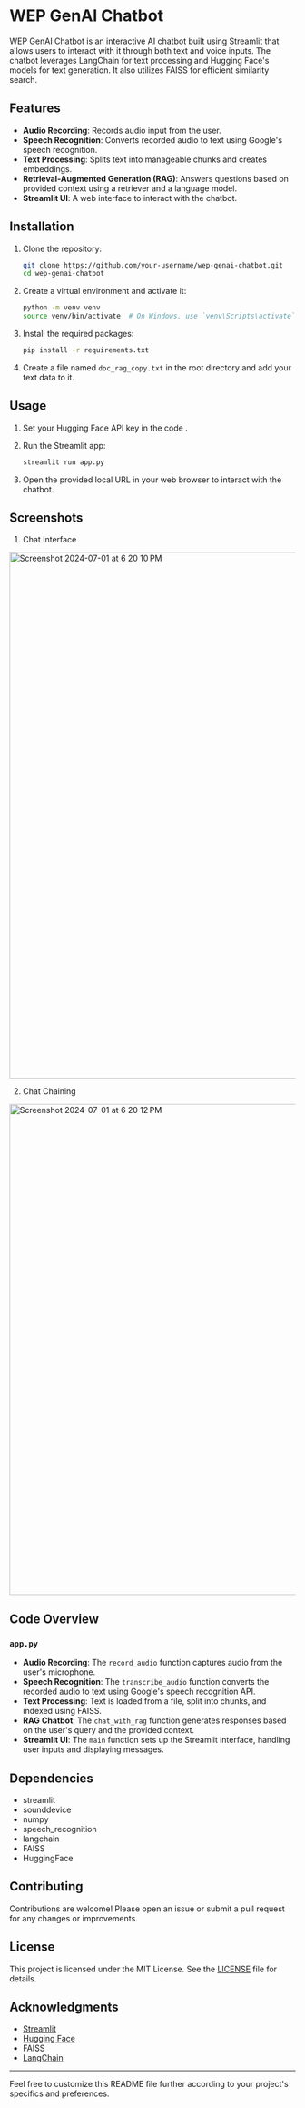 # WEP GenAI Chatbot

WEP GenAI Chatbot is an interactive AI chatbot built using Streamlit that allows users to interact with it through both text and voice inputs. The chatbot leverages LangChain for text processing and Hugging Face's models for text generation. It also utilizes FAISS for efficient similarity search.

## Features

- **Audio Recording**: Records audio input from the user.
- **Speech Recognition**: Converts recorded audio to text using Google's speech recognition.
- **Text Processing**: Splits text into manageable chunks and creates embeddings.
- **Retrieval-Augmented Generation (RAG)**: Answers questions based on provided context using a retriever and a language model.
- **Streamlit UI**: A web interface to interact with the chatbot.

## Installation

1. Clone the repository:
   ```sh
   git clone https://github.com/your-username/wep-genai-chatbot.git
   cd wep-genai-chatbot
   ```

2. Create a virtual environment and activate it:
   ```sh
   python -m venv venv
   source venv/bin/activate  # On Windows, use `venv\Scripts\activate`
   ```

3. Install the required packages:
   ```sh
   pip install -r requirements.txt
   ```

4. Create a file named `doc_rag_copy.txt` in the root directory and add your text data to it.

## Usage

1. Set your Hugging Face API key in the code .

2. Run the Streamlit app:
   ```sh
   streamlit run app.py
   ```

3. Open the provided local URL in your web browser to interact with the chatbot.

## Screenshots

1. Chat Interface
<img width="925" alt="Screenshot 2024-07-01 at 6 20 10 PM" src="https://github.com/Pratyushtiwari25/chatbot/assets/125774489/2b9bf846-5938-4958-b559-0b7fa84adc9a">


2. Chat Chaining 
<img width="863" alt="Screenshot 2024-07-01 at 6 20 12 PM" src="https://github.com/Pratyushtiwari25/chatbot/assets/125774489/db07d9d5-e9d7-41b6-8939-ed7eaa7c805f">

## Code Overview

### `app.py`

- **Audio Recording**: The `record_audio` function captures audio from the user's microphone.
- **Speech Recognition**: The `transcribe_audio` function converts the recorded audio to text using Google's speech recognition API.
- **Text Processing**: Text is loaded from a file, split into chunks, and indexed using FAISS.
- **RAG Chatbot**: The `chat_with_rag` function generates responses based on the user's query and the provided context.
- **Streamlit UI**: The `main` function sets up the Streamlit interface, handling user inputs and displaying messages.

## Dependencies

- streamlit
- sounddevice
- numpy
- speech_recognition
- langchain
- FAISS
- HuggingFace

## Contributing

Contributions are welcome! Please open an issue or submit a pull request for any changes or improvements.

## License

This project is licensed under the MIT License. See the [LICENSE](LICENSE) file for details.

## Acknowledgments

- [Streamlit](https://streamlit.io/)
- [Hugging Face](https://huggingface.co/)
- [FAISS](https://github.com/facebookresearch/faiss)
- [LangChain](https://langchain.com/)

---

Feel free to customize this README file further according to your project's specifics and preferences.
